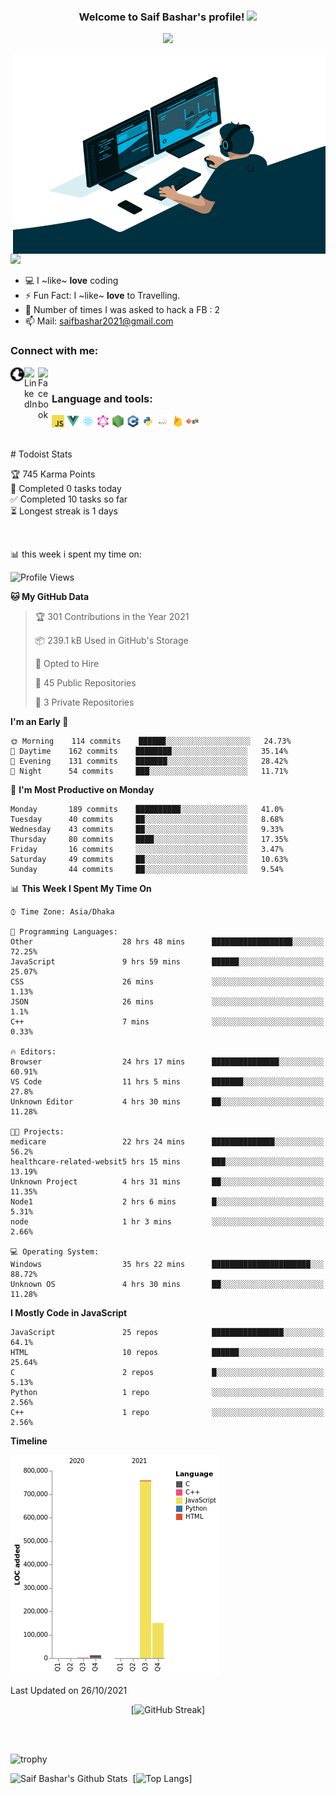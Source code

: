 <h3 align="center">
  Welcome to Saif Bashar's profile!
  <img src="https://media.giphy.com/media/hvRJCLFzcasrR4ia7z/giphy.gif" width="28">
</h3>
<p align="center">
  <a href="https://github.com/saifbashar"><img src="https://readme-typing-svg.herokuapp.com/?lines=Full-stack%20web%20and%20app%20developer;Self-taught%20UI%2FUX%20Designer;2%2B%20years%20of%20coding%20experience;Always%20learning%20new%20things&center=true&width=380&height=45"></a>
</p>


<img align="right" alt="GIF" src="https://raw.githubusercontent.com/saifbashar/saifbashar/main/code.gif" width="500" height="320" />

  
![](https://komarev.com/ghpvc/?username=saifbashar&color=green&style=flat-square&label=PROFILE+VIEWS)



  
  

- 💻 I ~like~ **love** coding
- ⚡ Fun Fact: I ~like~ **love** to Travelling.
- 🏅 Number of times I was asked to hack a FB : 2
- 📫 Mail: saifbashar2021@gmail.com

 
<!-- - Usesless Stats:
 👯 I have successfully worked on production level projects regarding android, web and backend.
currently perfecting my skills with ReactJS and Android MVVM Architecture.


-->
 ### Connect with me:

[<img align="left" alt="" width="22px" src="https://raw.githubusercontent.com/iconic/open-iconic/master/svg/globe.svg" />][website]
[<img align="left" alt="LinkedIn" width="22px" src="https://cdn.jsdelivr.net/npm/simple-icons@v3/icons/linkedin.svg" />][linkedin]
[<img align="left" alt="Facebook" width="22px" src="https://cdn.jsdelivr.net/npm/simple-icons@v3/icons/facebook.svg" />][facebook]


<br /> 


 ### Language and tools:

<code><img height="20" src="https://raw.githubusercontent.com/github/explore/80688e429a7d4ef2fca1e82350fe8e3517d3494d/topics/javascript/javascript.png"></code>
<code><img height="20" src="https://raw.githubusercontent.com/github/explore/80688e429a7d4ef2fca1e82350fe8e3517d3494d/topics/vue/vue.png"></code>
<code><img height="20" src="https://raw.githubusercontent.com/github/explore/80688e429a7d4ef2fca1e82350fe8e3517d3494d/topics/react/react.png"></code>
<code><img height="20" src="https://raw.githubusercontent.com/github/explore/5c058a388828bb5fde0bcafd4bc867b5bb3f26f3/topics/graphql/graphql.png"></code>
<code><img height="20" src="https://raw.githubusercontent.com/github/explore/80688e429a7d4ef2fca1e82350fe8e3517d3494d/topics/nodejs/nodejs.png"></code>
<code><img height="20" src="https://raw.githubusercontent.com/github/explore/80688e429a7d4ef2fca1e82350fe8e3517d3494d/topics/cpp/cpp.png"></code>
<code><img height="20" src="https://raw.githubusercontent.com/github/explore/80688e429a7d4ef2fca1e82350fe8e3517d3494d/topics/python/python.png"></code>
<code><img height="20" src="https://raw.githubusercontent.com/github/explore/80688e429a7d4ef2fca1e82350fe8e3517d3494d/topics/mysql/mysql.png"></code>
<code><img height="20" src="https://raw.githubusercontent.com/github/explore/80688e429a7d4ef2fca1e82350fe8e3517d3494d/topics/firebase/firebase.png"></code>
<code><img height="20" src="https://raw.githubusercontent.com/github/explore/80688e429a7d4ef2fca1e82350fe8e3517d3494d/topics/git/git.png"></code>

  
  


<br />
# Todoist Stats

<!-- TODO-IST:START -->
🏆  745 Karma Points           
🌸  Completed 0 tasks today           
✅  Completed 10 tasks so far           
⏳  Longest streak is 1 days
<!-- TODO-IST:END -->
<br />

📊 this week i spent my time on:
<br />

<!--START_SECTION:waka-->
![Profile Views](http://img.shields.io/badge/Profile%20Views-2-blue)

**🐱 My GitHub Data** 

> 🏆 301 Contributions in the Year 2021
 > 
> 📦 239.1 kB Used in GitHub's Storage 
 > 
> 💼 Opted to Hire
 > 
> 📜 45 Public Repositories 
 > 
> 🔑 3 Private Repositories  
 > 
**I'm an Early 🐤** 

```text
🌞 Morning    114 commits    ██████░░░░░░░░░░░░░░░░░░░   24.73% 
🌆 Daytime    162 commits    ████████░░░░░░░░░░░░░░░░░   35.14% 
🌃 Evening    131 commits    ███████░░░░░░░░░░░░░░░░░░   28.42% 
🌙 Night      54 commits     ███░░░░░░░░░░░░░░░░░░░░░░   11.71%

```
📅 **I'm Most Productive on Monday** 

```text
Monday       189 commits    ██████████░░░░░░░░░░░░░░░   41.0% 
Tuesday      40 commits     ██░░░░░░░░░░░░░░░░░░░░░░░   8.68% 
Wednesday    43 commits     ██░░░░░░░░░░░░░░░░░░░░░░░   9.33% 
Thursday     80 commits     ████░░░░░░░░░░░░░░░░░░░░░   17.35% 
Friday       16 commits     ░░░░░░░░░░░░░░░░░░░░░░░░░   3.47% 
Saturday     49 commits     ██░░░░░░░░░░░░░░░░░░░░░░░   10.63% 
Sunday       44 commits     ██░░░░░░░░░░░░░░░░░░░░░░░   9.54%

```


📊 **This Week I Spent My Time On** 

```text
⌚︎ Time Zone: Asia/Dhaka

💬 Programming Languages: 
Other                    28 hrs 48 mins      ██████████████████░░░░░░░   72.25% 
JavaScript               9 hrs 59 mins       ██████░░░░░░░░░░░░░░░░░░░   25.07% 
CSS                      26 mins             ░░░░░░░░░░░░░░░░░░░░░░░░░   1.13% 
JSON                     26 mins             ░░░░░░░░░░░░░░░░░░░░░░░░░   1.1% 
C++                      7 mins              ░░░░░░░░░░░░░░░░░░░░░░░░░   0.33%

🔥 Editors: 
Browser                  24 hrs 17 mins      ███████████████░░░░░░░░░░   60.91% 
VS Code                  11 hrs 5 mins       ███████░░░░░░░░░░░░░░░░░░   27.8% 
Unknown Editor           4 hrs 30 mins       ██░░░░░░░░░░░░░░░░░░░░░░░   11.28%

🐱‍💻 Projects: 
medicare                 22 hrs 24 mins      ██████████████░░░░░░░░░░░   56.2% 
healthcare-related-websit5 hrs 15 mins       ███░░░░░░░░░░░░░░░░░░░░░░   13.19% 
Unknown Project          4 hrs 31 mins       ██░░░░░░░░░░░░░░░░░░░░░░░   11.35% 
Node1                    2 hrs 6 mins        █░░░░░░░░░░░░░░░░░░░░░░░░   5.31% 
node                     1 hr 3 mins         ░░░░░░░░░░░░░░░░░░░░░░░░░   2.66%

💻 Operating System: 
Windows                  35 hrs 22 mins      ██████████████████████░░░   88.72% 
Unknown OS               4 hrs 30 mins       ██░░░░░░░░░░░░░░░░░░░░░░░   11.28%

```

**I Mostly Code in JavaScript** 

```text
JavaScript               25 repos            ████████████████░░░░░░░░░   64.1% 
HTML                     10 repos            ██████░░░░░░░░░░░░░░░░░░░   25.64% 
C                        2 repos             █░░░░░░░░░░░░░░░░░░░░░░░░   5.13% 
Python                   1 repo              ░░░░░░░░░░░░░░░░░░░░░░░░░   2.56% 
C++                      1 repo              ░░░░░░░░░░░░░░░░░░░░░░░░░   2.56%

```


**Timeline**

![Chart not found](https://raw.githubusercontent.com/saifbashar/saifbashar/main/charts/bar_graph.png) 


 Last Updated on 26/10/2021
<!--END_SECTION:waka-->

<div align="center">
  

[![GitHub Streak](https://github-readme-streak-stats.herokuapp.com?user=saifbashar&theme=synthwave)]
  </div>
  
<br /><br />



  ![trophy](https://github-profile-trophy.vercel.app/?username=saifbashar&theme=juicyfresh&no-frame=true&row=1&&margin-w=20&no-bg=true)

  
<img align="left" alt="Saif Bashar's Github Stats" src="https://github-readme-stats.vercel.app/api?username=saifbashar&show_icons=true" />    &nbsp;
[![Top Langs](https://github-readme-stats.vercel.app/api/top-langs?username=saifbashar&count_private=true&show_icons=true)]
  </div>

  



[website]: https://saifbashar.wordpress.com/
[facebook]: https://www.facebook.com/yepitssaif/
[linkedin]:https://www.linkedin.com/in/saifbashar/
<br/>
<br/>


